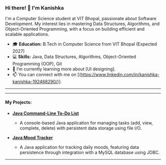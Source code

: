   ### Hi there! 👋 I'm Kanishka

I'm a Computer Science student at VIT Bhopal, passionate about Software Development. My interest lies in mastering Data Structures, Algorithms, and Object-Oriented Programming, with a focus on building efficient and scalable applications.

- 🎓 **Education:** B.Tech in Computer Science from VIT Bhopal (Expected 2027)
- 💻 **Skills:** Java, Data Structures, Algorithms, Object-Oriented Programming (OOP), Git
- 🌱 I’m currently learning more about [UI designing].
- 📫 You can connect with me on [(https://www.linkedin.com/in/kanishka-kanishka-192468290/)].

---

---

#### My Projects:

* **[Java Command-Line To-Do List](https://github.com/Kanishka0308-05/JavaToDoApp)**
    * A console-based Java application for managing tasks (add, view, complete, delete) with persistent data storage using file I/O.

* **[Java Mood Tracker](https://github.com/Kanishka0308-05/MoodTracker)**
    * A Java application for tracking daily moods, featuring data persistence through integration with a MySQL database using JDBC.

---
